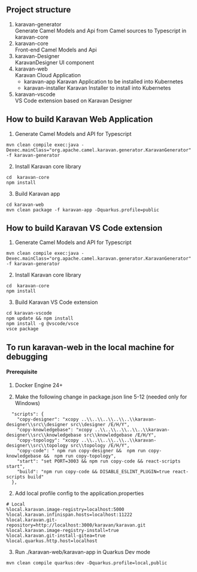 ## Project structure
1. karavan-generator  
Generate Camel Models and Api from Camel sources to Typescript in karavan-core
2. karavan-core  
Front-end Camel Models and Api
3. karavan-Designer  
KaravanDesigner UI component
4. karavan-web  
Karavan Cloud Application
    * karavan-app
    Karavan Application to be installed into Kubernetes
    * karavan-installer
    Karavan Installer to install into Kubernetes
5. karavan-vscode  
VS Code extension based on Karavan Designer

## How to build Karavan Web Application
1. Generate Camel Models and API for Typescript
```
mvn clean compile exec:java -Dexec.mainClass="org.apache.camel.karavan.generator.KaravanGenerator" -f karavan-generator
```

2. Install Karavan core library
```
cd  karavan-core
npm install
```

3. Build Karavan app  
```
cd karavan-web
mvn clean package -f karavan-app -Dquarkus.profile=public 
```

## How to build Karavan VS Code extension
1. Generate Camel Models and API for Typescript
```
mvn clean compile exec:java -Dexec.mainClass="org.apache.camel.karavan.generator.KaravanGenerator" -f karavan-generator
```

2. Install Karavan core library
```
cd  karavan-core
npm install
```

3. Build Karavan VS Code extension  
```
cd karavan-vscode
npm update && npm install 
npm install -g @vscode/vsce
vsce package
```

## To run karavan-web in the local machine for debugging

#### Prerequisite 
1. Docker Engine 24+

1. Make the following change in package.json line 5-12 (needed only for Windows)
```
  "scripts": {
    "copy-designer": "xcopy ..\\..\\..\\..\\..\\karavan-designer\\src\\designer src\\designer /E/H/Y",
    "copy-knowledgebase": "xcopy ..\\..\\..\\..\\..\\karavan-designer\\src\\knowledgebase src\\knowledgebase /E/H/Y",
    "copy-topology": "xcopy ..\\..\\..\\..\\..\\karavan-designer\\src\\topology src\\topology /E/H/Y",
    "copy-code": " npm run copy-designer &&  npm run copy-knowledgebase &&  npm run copy-topology",
    "start": "set PORT=3003 && npm run copy-code && react-scripts start",
    "build": "npm run copy-code && DISABLE_ESLINT_PLUGIN=true react-scripts build"
  },
``` 

2. Add local profile config to the application.properties
```
# Local
%local.karavan.image-registry=localhost:5000
%local.karavan.infinispan.hosts=localhost:11222
%local.karavan.git-repository=http://localhost:3000/karavan/karavan.git
%local.karavan.image-registry-install=true
%local.karavan.git-install-gitea=true
%local.quarkus.http.host=localhost
```

3. Run ./karavan-web/karavan-app in Quarkus Dev mode
```
mvn clean compile quarkus:dev -Dquarkus.profile=local,public
```
